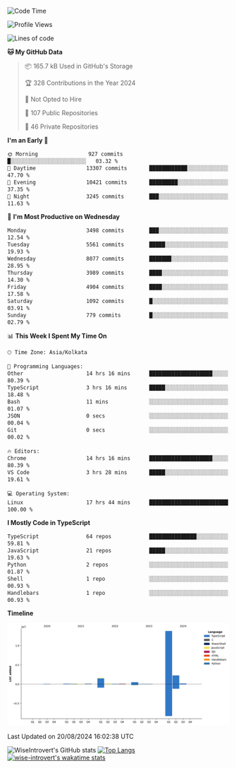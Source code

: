 <!--START_SECTION:waka-->
![Code Time](http://img.shields.io/badge/Code%20Time-1%2C535%20hrs%2058%20mins-blue)

![Profile Views](http://img.shields.io/badge/Profile%20Views-0-blue)

![Lines of code](https://img.shields.io/badge/From%20Hello%20World%20I%27ve%20Written-18.9%20million%20lines%20of%20code-blue)

**🐱 My GitHub Data** 

> 📦 165.7 kB Used in GitHub's Storage 
 > 
> 🏆 328 Contributions in the Year 2024
 > 
> 🚫 Not Opted to Hire
 > 
> 📜 107 Public Repositories 
 > 
> 🔑 46 Private Repositories 
 > 
**I'm an Early 🐤** 

```text
🌞 Morning                927 commits         █░░░░░░░░░░░░░░░░░░░░░░░░   03.32 % 
🌆 Daytime                13307 commits       ████████████░░░░░░░░░░░░░   47.70 % 
🌃 Evening                10421 commits       █████████░░░░░░░░░░░░░░░░   37.35 % 
🌙 Night                  3245 commits        ███░░░░░░░░░░░░░░░░░░░░░░   11.63 % 
```
📅 **I'm Most Productive on Wednesday** 

```text
Monday                   3498 commits        ███░░░░░░░░░░░░░░░░░░░░░░   12.54 % 
Tuesday                  5561 commits        █████░░░░░░░░░░░░░░░░░░░░   19.93 % 
Wednesday                8077 commits        ███████░░░░░░░░░░░░░░░░░░   28.95 % 
Thursday                 3989 commits        ████░░░░░░░░░░░░░░░░░░░░░   14.30 % 
Friday                   4904 commits        ████░░░░░░░░░░░░░░░░░░░░░   17.58 % 
Saturday                 1092 commits        █░░░░░░░░░░░░░░░░░░░░░░░░   03.91 % 
Sunday                   779 commits         █░░░░░░░░░░░░░░░░░░░░░░░░   02.79 % 
```


📊 **This Week I Spent My Time On** 

```text
🕑︎ Time Zone: Asia/Kolkata

💬 Programming Languages: 
Other                    14 hrs 16 mins      ████████████████████░░░░░   80.39 % 
TypeScript               3 hrs 16 mins       █████░░░░░░░░░░░░░░░░░░░░   18.48 % 
Bash                     11 mins             ░░░░░░░░░░░░░░░░░░░░░░░░░   01.07 % 
JSON                     0 secs              ░░░░░░░░░░░░░░░░░░░░░░░░░   00.04 % 
Git                      0 secs              ░░░░░░░░░░░░░░░░░░░░░░░░░   00.02 % 

🔥 Editors: 
Chrome                   14 hrs 16 mins      ████████████████████░░░░░   80.39 % 
VS Code                  3 hrs 28 mins       █████░░░░░░░░░░░░░░░░░░░░   19.61 % 

💻 Operating System: 
Linux                    17 hrs 44 mins      █████████████████████████   100.00 % 
```

**I Mostly Code in TypeScript** 

```text
TypeScript               64 repos            ███████████████░░░░░░░░░░   59.81 % 
JavaScript               21 repos            █████░░░░░░░░░░░░░░░░░░░░   19.63 % 
Python                   2 repos             ░░░░░░░░░░░░░░░░░░░░░░░░░   01.87 % 
Shell                    1 repo              ░░░░░░░░░░░░░░░░░░░░░░░░░   00.93 % 
Handlebars               1 repo              ░░░░░░░░░░░░░░░░░░░░░░░░░   00.93 % 
```



**Timeline**

![Lines of Code chart](https://raw.githubusercontent.com/wise-introvert/wise-introvert/master/assets/bar_graph.png)


 Last Updated on 20/08/2024 16:02:38 UTC
<!--END_SECTION:waka-->

![WiseIntrovert's GitHub stats](https://github-readme-stats.vercel.app/api?username=wise-introvert&count_private=true&show_icons=true)
[![Top Langs](https://github-readme-stats.vercel.app/api/top-langs/?username=wise-introvert&langs_count=10)](https://github.com/anuraghazra/github-readme-stats)
[![wise-introvert's wakatime stats](https://github-readme-stats.vercel.app/api/wakatime?username=wiseintrovert)](https://github.com/anuraghazra/github-readme-stats)
